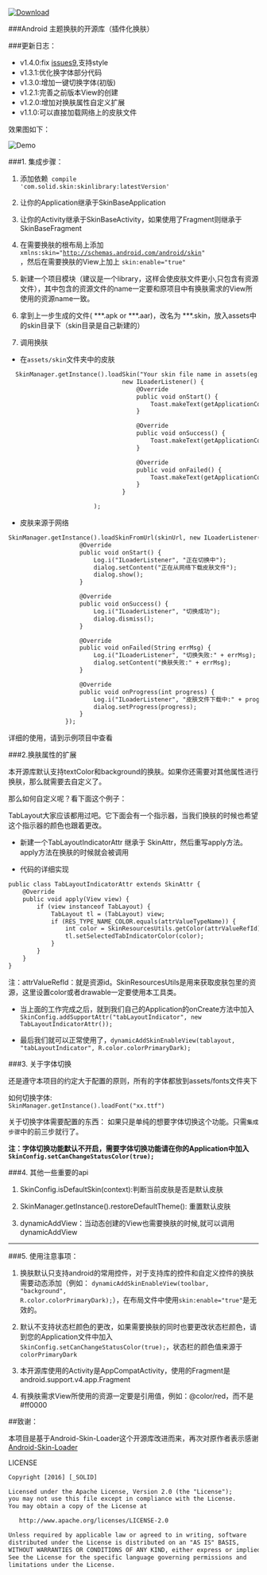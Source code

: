  [![Download](https://api.bintray.com/packages/solid/maven/theme-skinning/images/download.svg) ](https://bintray.com/solid/maven/theme-skinning/_latestVersion)

###Android 主题换肤的开源库（插件化换肤）

###更新日志：
- v1.4.0:fix [issues9](https://github.com/burgessjp/ThemeSkinning/issues/9),支持style
- v1.3.1:优化换字体部分代码
- v1.3.0:增加一键切换字体(初版)
- v1.2.1:完善之前版本View的创建
- v1.2.0:增加对换肤属性自定义扩展
- v1.1.0:可以直接加载网络上的皮肤文件

效果图如下：

![Demo](app/capture/demo.gif)

###1. 集成步骤：

1. 添加依赖<code>  compile 'com.solid.skin:skinlibrary:latestVersion'</code>

2. 让你的Application继承于SkinBaseApplication

3. 让你的Activity继承于SkinBaseActivity，如果使用了Fragment则继承于SkinBaseFragment

4. 在需要换肤的根布局上添加 <code>xmlns:skin="http://schemas.android.com/android/skin" </code>，然后在需要换肤的View上加上 <code>skin:enable="true"</code>

5. 新建一个项目模块（建议是一个library，这样会使皮肤文件更小,只包含有资源文件），其中包含的资源文件的name一定要和原项目中有换肤需求的View所使用的资源name一致。

6. 拿到上一步生成的文件( ***.apk or ***.aar)，改名为 ***.skin，放入assets中的skin目录下（skin目录是自己新建的）

7. 调用换肤

 - 在<code>assets/skin</code>文件夹中的皮肤
 
```html
  SkinManager.getInstance().loadSkin("Your skin file name in assets(eg:theme.skin)",
                                new ILoaderListener() {
                                    @Override
                                    public void onStart() {
                                        Toast.makeText(getApplicationContext(), "正在切换中", Toast.LENGTH_SHORT).show();
                                    }

                                    @Override
                                    public void onSuccess() {
                                        Toast.makeText(getApplicationContext(), "切换成功", Toast.LENGTH_SHORT).show();
                                    }

                                    @Override
                                    public void onFailed() {
                                        Toast.makeText(getApplicationContext(), "切换失败", Toast.LENGTH_SHORT).show();
                                    }
                                }

                        );
```

 - 皮肤来源于网络

```html
SkinManager.getInstance().loadSkinFromUrl(skinUrl, new ILoaderListener() {
                    @Override
                    public void onStart() {
                        Log.i("ILoaderListener", "正在切换中");
                        dialog.setContent("正在从网络下载皮肤文件");
                        dialog.show();
                    }

                    @Override
                    public void onSuccess() {
                        Log.i("ILoaderListener", "切换成功");
                        dialog.dismiss();
                    }

                    @Override
                    public void onFailed(String errMsg) {
                        Log.i("ILoaderListener", "切换失败:" + errMsg);
                        dialog.setContent("换肤失败:" + errMsg);
                    }

                    @Override
                    public void onProgress(int progress) {
                        Log.i("ILoaderListener", "皮肤文件下载中:" + progress);
                        dialog.setProgress(progress);
                    }
                });
```
详细的使用，请到示例项目中查看


###2.换肤属性的扩展

本开源库默认支持textColor和background的换肤。如果你还需要对其他属性进行换肤，那么就需要去自定义了。

那么如何自定义呢？看下面这个例子：

TabLayout大家应该都用过吧。它下面会有一个指示器，当我们换肤的时候也希望这个指示器的颜色也跟着更改。

- 新建一个TabLayoutIndicatorAttr 继承于 SkinAttr，然后重写apply方法。apply方法在换肤的时候就会被调用

- 代码的详细实现 
```html
public class TabLayoutIndicatorAttr extends SkinAttr {
    @Override
    public void apply(View view) {
        if (view instanceof TabLayout) {
            TabLayout tl = (TabLayout) view;
            if (RES_TYPE_NAME_COLOR.equals(attrValueTypeName)) {
                int color = SkinResourcesUtils.getColor(attrValueRefId);
                tl.setSelectedTabIndicatorColor(color);
            }
        }
    }
}
```

注：attrValueRefId：就是资源id。SkinResourcesUtils是用来获取皮肤包里的资源，这里设置color或者drawable一定要使用本工具类。

- 当上面的工作完成之后，就到我们自己的Application的onCreate方法中加入<code> SkinConfig.addSupportAttr("tabLayoutIndicator", new TabLayoutIndicatorAttr());</code>

- 最后我们就可以正常使用了，<code>dynamicAddSkinEnableView(tablayout, "tabLayoutIndicator", R.color.colorPrimaryDark);</code>

###3. 关于字体切换

还是遵守本项目的约定大于配置的原则，所有的字体都放到assets/fonts文件夹下

如何切换字体:
<code> SkinManager.getInstance().loadFont("xx.ttf")</code>

关于切换字体需要配置的东西：
如果只是单纯的想要字体切换这个功能。只需<code>集成步骤</code>中的前三步就行了。

**注：字体切换功能默认不开启，需要字体切换功能请在你的Application中加入<code>SkinConfig.setCanChangeStatusColor(true);</code>**

###4. 其他一些重要的api
        
1. SkinConfig.isDefaultSkin(context):判断当前皮肤是否是默认皮肤

2. SkinManager.getInstance().restoreDefaultTheme(): 重置默认皮肤

3. dynamicAddView：当动态创建的View也需要换肤的时候,就可以调用dynamicAddView


---
###5. 使用注意事项：
1. 换肤默认只支持android的常用控件，对于支持库的控件和自定义控件的换肤需要动态添加（例如： <code>dynamicAddSkinEnableView(toolbar, "background", R.color.colorPrimaryDark);</code>），在布局文件中使用<code>skin:enable="true"</code>是无效的。

2. 默认不支持状态栏颜色的更改，如果需要换肤的同时也要更改状态栏颜色，请到您的Application文件中加入<code>SkinConfig.setCanChangeStatusColor(true);</code>，状态栏的颜色值来源于<code>colorPrimaryDark</code>

3. 本开源库使用的Activity是AppCompatActivity，使用的Fragment是android.support.v4.app.Fragment

4. 有换肤需求View所使用的资源一定要是引用值，例如：@color/red，而不是#ff0000




##致谢：

本项目是基于Android-Skin-Loader这个开源库改进而来，再次对原作者表示感谢
[Android-Skin-Loader](https://github.com/fengjundev/Android-Skin-Loader)





LICENSE

```html
Copyright [2016] [_SOLID]

Licensed under the Apache License, Version 2.0 (the "License");
you may not use this file except in compliance with the License.
You may obtain a copy of the License at

   http://www.apache.org/licenses/LICENSE-2.0

Unless required by applicable law or agreed to in writing, software
distributed under the License is distributed on an "AS IS" BASIS,
WITHOUT WARRANTIES OR CONDITIONS OF ANY KIND, either express or implied.
See the License for the specific language governing permissions and
limitations under the License.

```
